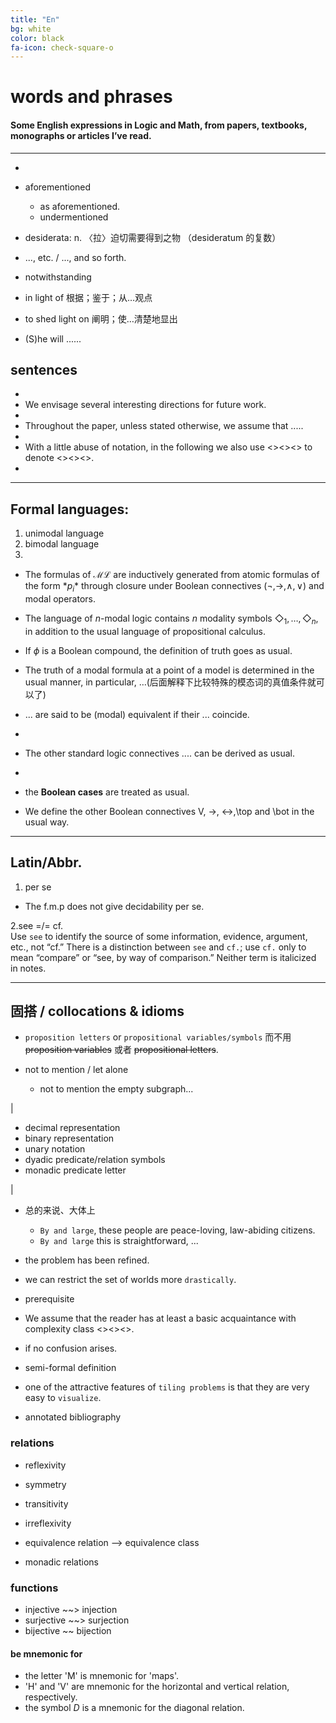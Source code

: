 ```yaml
---
title: "En"
bg: white
color: black
fa-icon: check-square-o
---
```


# words and phrases
#### Some English expressions in Logic and Math, from papers, textbooks, monographs or articles I’ve read.
---







-
- aforementioned
	- as aforementioned.
	- undermentioned

- desiderata: n. 〈拉〉迫切需要得到之物 （desideratum 的复数）

- ..., etc. / ..., and so forth.

- notwithstanding
  
- in light of 根据；鉴于；从…观点
- to shed light on  阐明；使…清楚地显出

- (S)he will ......

  

## sentences


- 
- We envisage several interesting directions for future work.
-
- Throughout the paper, unless stated otherwise, we assume that .....
- 
- With a little abuse of notation, in the following we also use <><><> to denote <><><>.
- 


---

## Formal languages:

1. unimodal language
2. bimodal language
3. 

- The formulas of $\mathcal{ML}$ are inductively generated from atomic formulas of the form $*p_i$* through closure under Boolean connectives ($\neg,\to,\land,\lor$) and modal operators.
  
- The language of $n$-modal logic contains $n$ modality symbols $\Diamond_1,\dots,\Diamond_n$, in addition to the usual language of propositional calculus.

- If $\phi$ is a Boolean compound, the definition of truth goes as usual.
  
- The truth of a modal formula at a point of a model is determined in the usual manner, 
in particular, …(后面解释下比较特殊的模态词的真值条件就可以了) 

- ... are said to be (modal) equivalent if their ... coincide.
- 
- The other standard logic connectives .... can be derived as usual.
- 
- the **Boolean cases** are treated as usual.

- We define the other Boolean connectives V, ->, <->,\top and \bot in the usual way.

---
## Latin/Abbr.

1. per se
  - The f.m.p does not give decidability per se.
    
2.see =/= cf.   
Use `see` to identify the source of some information, evidence, argument, etc., not “cf.” 
There is a distinction between `see` and `cf.`; use `cf.` only to mean “compare” or “see, by way of comparison.” 
Neither term is italicized in notes.

  


---
## 固搭 / collocations & idioms

- `proposition letters` or `propositional variables/symbols` 而不用 <del>proposition variables</del> 或者 <del>propositional letters</del>.

- not to mention / let alone
  - not to mention the empty subgraph...

|

- decimal representation
- binary representation
- unary notation
- dyadic predicate/relation symbols
- monadic predicate letter

|

- 总的来说、大体上
  - `By and large`, these people are peace-loving, law-abiding citizens.
  - `By and large` this is straightforward, ...
 
- the problem has been refined.
- we can restrict the set of worlds more `drastically`.
- prerequisite

- We assume that the reader has at least a basic acquaintance with complexity class <><><>.

- if no confusion arises.

- semi-formal definition

- one of the attractive features of `tiling problems` is that they are very easy to `visualize`.

- annotated bibliography



### relations
- reflexivity
- symmetry
- transitivity
- irreflexivity

- equivalence relation --> equivalence class
- monadic relations

### functions
- injective ~~> injection
- surjective ~~> surjection
- bijective ~~ bijection

#### be mnemonic for 
- the letter 'M' is mnemonic for 'maps'.
- 'H' and 'V' are mnemonic for the horizontal and vertical relation, respectively.
- the symbol $D$ is a mnemonic for the diagonal relation.

